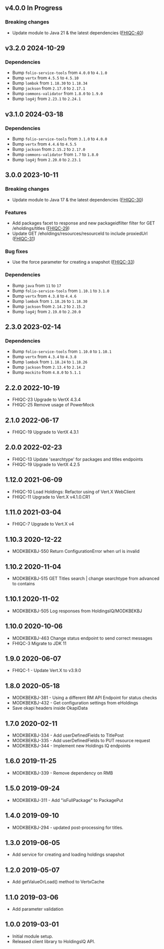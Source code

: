 ## v4.0.0 In Progress
### Breaking changes
* Update module to Java 21 & the latest dependencies ([FHIQC-40](https://issues.folio.org/browse/FHIQC-40))

## v3.2.0 2024-10-29
### Dependencies
* Bump `folio-service-tools` from `4.0.0` to `4.1.0`
* Bump `vertx` from `4.5.5` to `4.5.10`
* Bump `lombok` from `1.18.30` to `1.18.34`
* Bump `jackson` from `2.17.0` to `2.17.1`
* Bump `commons-validator` from `1.8.0` to `1.9.0`
* Bump `log4j` from `2.23.1` to `2.24.1`

## v3.1.0 2024-03-18
### Dependencies
* Bump `folio-service-tools` from `3.1.0` to `4.0.0`
* Bump `vertx` from `4.4.6` to `4.5.5`
* Bump `jackson` from `2.15.2` to `2.17.0`
* Bump `commons-validator` from `1.7` to `1.8.0`
* Bump `log4j` from `2.20.0` to `2.23.1`

## 3.0.0 2023-10-11
### Breaking changes
* Update module to Java 17 & the latest dependencies ([FHIQC-30](https://issues.folio.org/browse/FHIQC-30))

### Features
* Add packages facet to response and new packageidfilter filter for GET /eholdings/titles ([FHIQC-29](https://issues.folio.org/browse/FHIQC-29))
* Update GET /eholdings/resources/resourceId to include proxiedUrl ([FHIQC-31](https://issues.folio.org/browse/FHIQC-31))

### Bug fixes
* Use the force parameter for creating a snapshot ([FHIQC-33](https://issues.folio.org/browse/FHIQC-33))

### Dependencies
* Bump `java` from `11` to `17`
* Bump `folio-service-tools` from `1.10.1` to `3.1.0`
* Bump `vertx` from `4.3.8` to `4.4.6`
* Bump `lombok` from `1.18.26` to `1.18.30`
* Bump `jackson` from `2.14.2` to `2.15.2`
* Bump `log4j` from `2.19.0` to `2.20.0`

## 2.3.0 2023-02-14
### Dependencies
* Bump `folio-service-tools` from `1.10.0` to `1.10.1`
* Bump `vertx` from `4.3.4` to `4.3.8`
* Bump `lombok` from `1.18.24` to `1.18.26`
* Bump `jackson` from `2.13.4` to `2.14.2`
* Bump `mockito` from `4.8.0` to `5.1.1`

## 2.2.0 2022-10-19
* FHIQC-23 Upgrade to VertX 4.3.4
* FHIQC-25 Remove usage of PowerMock

## 2.1.0 2022-06-17
* FHIQC-19 Upgrade to VertX 4.3.1

## 2.0.0 2022-02-23
* FHIQC-13 Update 'searchtype' for packages and titles endpoints
* FHIQC-19 Upgrade to VertX 4.2.5

## 1.12.0 2021-06-09
* FHIQC-10 Load Holdings: Refactor using of Vert.X WebClient
* FHIQC-11 Upgrade to Vert.X v4.1.0.CR1

## 1.11.0 2021-03-04
* FHIQC-7 Upgrade to Vert.X v4

## 1.10.3 2020-12-22
* MODKBEKBJ-550 Return ConfigurationError when url is invalid

## 1.10.2 2020-11-04
* MODKBEKBJ-515 GET Titles search | change searchtype from advanced to contains

## 1.10.1 2020-11-02
* MODKBEKBJ-505 Log responses from HoldingsIQ/MODKBEKBJ

## 1.10.0 2020-10-06
* MODKBEKBJ-463 Change status endpoint to send correct messages
* FHIQC-3 Migrate to JDK 11

## 1.9.0 2020-06-07
* FHIQC-1 - Update Vert.X to v3.9.0

## 1.8.0 2020-05-18
* MODKBEKBJ-381 - Using a different RM API Endpoint for status checks
* MODKBEKBJ-432 - Get configuration settings from eHoldings
* Save okapi headers inside OkapiData

## 1.7.0 2020-02-11
* MODKBEKBJ-334 - Add userDefinedFields to TitlePost
* MODKBEKBJ-335 - Add userDefinedFields to PUT resource request
* MODKBEKBJ-344 - Implement new Holdings IQ endpoints

## 1.6.0 2019-11-25
* MODKBEKBJ-339 - Remove dependency on RMB

## 1.5.0 2019-09-24
* MODKBEKBJ-311 - Add "isFullPackage" to PackagePut

## 1.4.0 2019-09-10
* MODKBEKBJ-294 - updated post-processing for titles. 

## 1.3.0 2019-06-05
* Add service for creating and loading holdings snapshot

## 1.2.0 2019-05-07
* Add getValueOrLoad() method to VertxCache

## 1.1.0 2019-03-06
* Add parameter validation 

## 1.0.0 2019-03-01
* Initial module setup.
* Released client library to HoldingsIQ API.
